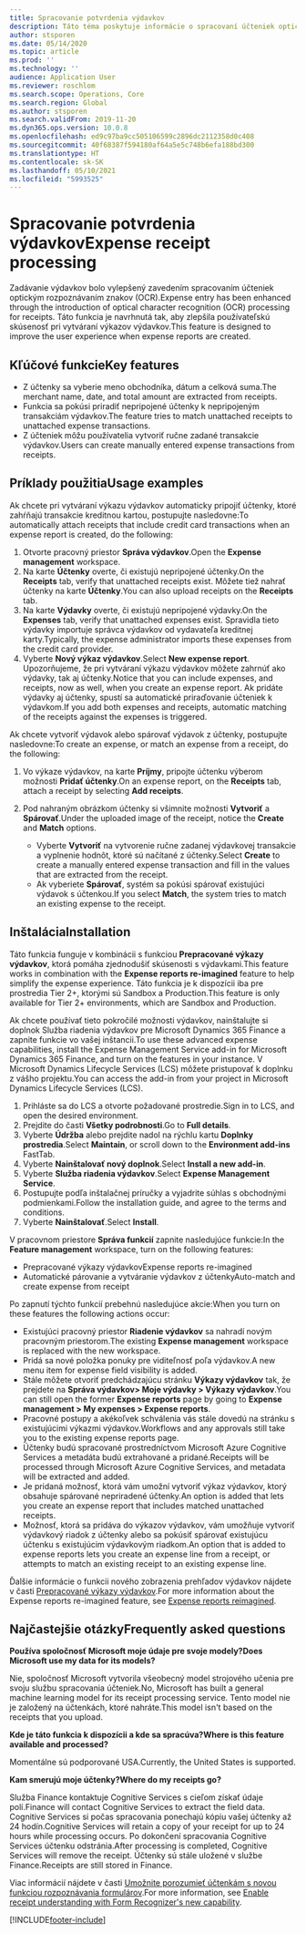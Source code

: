 ```yaml
---
title: Spracovanie potvrdenia výdavkov
description: Táto téma poskytuje informácie o spracovaní účteniek optickým rozpoznávaním znakov (OCR). Táto funkcia je navrhnutá tak, aby zlepšila používateľskú skúsenosť pri vytváraní výkazov výdavkov v Microsoft Dynamics 365 Finance.
author: stsporen
ms.date: 05/14/2020
ms.topic: article
ms.prod: ''
ms.technology: ''
audience: Application User
ms.reviewer: roschlom
ms.search.scope: Operations, Core
ms.search.region: Global
ms.author: stsporen
ms.search.validFrom: 2019-11-20
ms.dyn365.ops.version: 10.0.8
ms.openlocfilehash: ed9c97ba9cc505106599c2896dc2112358d0c408
ms.sourcegitcommit: 40f68387f594180af64a5e5c748b6efa188bd300
ms.translationtype: HT
ms.contentlocale: sk-SK
ms.lasthandoff: 05/10/2021
ms.locfileid: "5993525"
---
```

# <a name="expense-receipt-processing"></a><span data-ttu-id="33707-104">Spracovanie potvrdenia výdavkov</span><span class="sxs-lookup"><span data-stu-id="33707-104">Expense receipt processing</span></span>

<span data-ttu-id="33707-105">Zadávanie výdavkov bolo vylepšený zavedením spracovaním účteniek optickým rozpoznávaním znakov (OCR).</span><span class="sxs-lookup"><span data-stu-id="33707-105">Expense entry has been enhanced through the introduction of optical character recognition (OCR) processing for receipts.</span></span> <span data-ttu-id="33707-106">Táto funkcia je navrhnutá tak, aby zlepšila používateľskú skúsenosť pri vytváraní výkazov výdavkov.</span><span class="sxs-lookup"><span data-stu-id="33707-106">This feature is designed to improve the user experience when expense reports are created.</span></span>

## <a name="key-features"></a><span data-ttu-id="33707-107">Kľúčové funkcie</span><span class="sxs-lookup"><span data-stu-id="33707-107">Key features</span></span>

- <span data-ttu-id="33707-108">Z účtenky sa vyberie meno obchodníka, dátum a celková suma.</span><span class="sxs-lookup"><span data-stu-id="33707-108">The merchant name, date, and total amount are extracted from receipts.</span></span>
- <span data-ttu-id="33707-109">Funkcia sa pokúsi priradiť nepripojené účtenky k nepripojeným transakciám výdavkov.</span><span class="sxs-lookup"><span data-stu-id="33707-109">The feature tries to match unattached receipts to unattached expense transactions.</span></span>
- <span data-ttu-id="33707-110">Z účteniek môžu používatelia vytvoriť ručne zadané transakcie výdavkov.</span><span class="sxs-lookup"><span data-stu-id="33707-110">Users can create manually entered expense transactions from receipts.</span></span>

## <a name="usage-examples"></a><span data-ttu-id="33707-111">Príklady použitia</span><span class="sxs-lookup"><span data-stu-id="33707-111">Usage examples</span></span>

<span data-ttu-id="33707-112">Ak chcete pri vytváraní výkazu výdavkov automaticky pripojiť účtenky, ktoré zahŕňajú transakcie kreditnou kartou, postupujte nasledovne:</span><span class="sxs-lookup"><span data-stu-id="33707-112">To automatically attach receipts that include credit card transactions when an expense report is created, do the following:</span></span>

  1. <span data-ttu-id="33707-113">Otvorte pracovný priestor **Správa výdavkov**.</span><span class="sxs-lookup"><span data-stu-id="33707-113">Open the **Expense management** workspace.</span></span>
  2. <span data-ttu-id="33707-114">Na karte **Účtenky** overte, či existujú nepripojené účtenky.</span><span class="sxs-lookup"><span data-stu-id="33707-114">On the **Receipts** tab, verify that unattached receipts exist.</span></span> <span data-ttu-id="33707-115">Môžete tiež nahrať účtenky na karte **Účtenky**.</span><span class="sxs-lookup"><span data-stu-id="33707-115">You can also upload receipts on the **Receipts** tab.</span></span>
  3. <span data-ttu-id="33707-116">Na karte **Výdavky** overte, či existujú nepripojené výdavky.</span><span class="sxs-lookup"><span data-stu-id="33707-116">On the **Expenses** tab, verify that unattached expenses exist.</span></span> <span data-ttu-id="33707-117">Spravidla tieto výdavky importuje správca výdavkov od vydavateľa kreditnej karty.</span><span class="sxs-lookup"><span data-stu-id="33707-117">Typically, the expense administrator imports these expenses from the credit card provider.</span></span>
  4. <span data-ttu-id="33707-118">Vyberte **Nový výkaz výdavkov**.</span><span class="sxs-lookup"><span data-stu-id="33707-118">Select **New expense report**.</span></span> <span data-ttu-id="33707-119">Upozorňujeme, že pri vytváraní výkazu výdavkov môžete zahrnúť ako výdavky, tak aj účtenky.</span><span class="sxs-lookup"><span data-stu-id="33707-119">Notice that you can include expenses, and receipts, now as well, when you create an expense report.</span></span> <span data-ttu-id="33707-120">Ak pridáte výdavky aj účtenky, spustí sa automatické priraďovanie účteniek k výdavkom.</span><span class="sxs-lookup"><span data-stu-id="33707-120">If you add both expenses and receipts, automatic matching of the receipts against the expenses is triggered.</span></span>

<span data-ttu-id="33707-121">Ak chcete vytvoriť výdavok alebo spárovať výdavok z účtenky, postupujte nasledovne:</span><span class="sxs-lookup"><span data-stu-id="33707-121">To create an expense, or match an expense from a receipt, do the following:</span></span>

  1. <span data-ttu-id="33707-122">Vo výkaze výdavkov, na karte **Príjmy**, pripojte účtenku výberom možnosti **Pridať účtenky**.</span><span class="sxs-lookup"><span data-stu-id="33707-122">On an expense report, on the **Receipts** tab, attach a receipt by selecting **Add receipts**.</span></span>
  2. <span data-ttu-id="33707-123">Pod nahraným obrázkom účtenky si všimnite možnosti **Vytvoriť** a **Spárovať**.</span><span class="sxs-lookup"><span data-stu-id="33707-123">Under the uploaded image of the receipt, notice the **Create** and **Match** options.</span></span>

      - <span data-ttu-id="33707-124">Vyberte **Vytvoriť** na vytvorenie ručne zadanej výdavkovej transakcie a vyplnenie hodnôt, ktoré sú načítané z účtenky.</span><span class="sxs-lookup"><span data-stu-id="33707-124">Select **Create** to create a manually entered expense transaction and fill in the values that are extracted from the receipt.</span></span>
      - <span data-ttu-id="33707-125">Ak vyberiete **Spárovať**, systém sa pokúsi spárovať existujúci výdavok s účtenkou.</span><span class="sxs-lookup"><span data-stu-id="33707-125">If you select **Match**, the system tries to match an existing expense to the receipt.</span></span>

## <a name="installation"></a><span data-ttu-id="33707-126">Inštalácia</span><span class="sxs-lookup"><span data-stu-id="33707-126">Installation</span></span>

<span data-ttu-id="33707-127">Táto funkcia funguje v kombinácii s funkciou **Prepracované výkazy výdavkov**, ktorá pomáha zjednodušiť skúsenosti s výdavkami.</span><span class="sxs-lookup"><span data-stu-id="33707-127">This feature works in combination with the **Expense reports re-imagined** feature to help simplify the expense experience.</span></span> <span data-ttu-id="33707-128">Táto funkcia je k dispozícii iba pre prostredia Tier 2+, ktorými sú Sandbox a Production.</span><span class="sxs-lookup"><span data-stu-id="33707-128">This feature is only available for Tier 2+ environments, which are Sandbox and Production.</span></span>

<span data-ttu-id="33707-129">Ak chcete používať tieto pokročilé možnosti výdavkov, nainštalujte si doplnok Služba riadenia výdavkov pre Microsoft Dynamics 365 Finance a zapnite funkcie vo vašej inštancii.</span><span class="sxs-lookup"><span data-stu-id="33707-129">To use these advanced expense capabilities, install the Expense Management Service add-in for Microsoft Dynamics 365 Finance, and turn on the features in your instance.</span></span> <span data-ttu-id="33707-130">V Microsoft Dynamics Lifecycle Services (LCS) môžete pristupovať k doplnku z vášho projektu.</span><span class="sxs-lookup"><span data-stu-id="33707-130">You can access the add-in from your project in Microsoft Dynamics Lifecycle Services (LCS).</span></span>

1. <span data-ttu-id="33707-131">Prihláste sa do LCS a otvorte požadované prostredie.</span><span class="sxs-lookup"><span data-stu-id="33707-131">Sign in to LCS, and open the desired environment.</span></span>
2. <span data-ttu-id="33707-132">Prejdite do časti **Všetky podrobnosti**.</span><span class="sxs-lookup"><span data-stu-id="33707-132">Go to **Full details**.</span></span>
3. <span data-ttu-id="33707-133">Vyberte **Údržba** alebo prejdite nadol na rýchlu kartu **Doplnky prostredia**.</span><span class="sxs-lookup"><span data-stu-id="33707-133">Select **Maintain**, or scroll down to the **Environment add-ins** FastTab.</span></span>
4. <span data-ttu-id="33707-134">Vyberte **Nainštalovať nový doplnok**.</span><span class="sxs-lookup"><span data-stu-id="33707-134">Select **Install a new add-in**.</span></span>
5. <span data-ttu-id="33707-135">Vyberte **Služba riadenia výdavkov**.</span><span class="sxs-lookup"><span data-stu-id="33707-135">Select **Expense Management Service**.</span></span>
6. <span data-ttu-id="33707-136">Postupujte podľa inštalačnej príručky a vyjadrite súhlas s obchodnými podmienkami.</span><span class="sxs-lookup"><span data-stu-id="33707-136">Follow the installation guide, and agree to the terms and conditions.</span></span>
7. <span data-ttu-id="33707-137">Vyberte **Nainštalovať**.</span><span class="sxs-lookup"><span data-stu-id="33707-137">Select **Install**.</span></span>

<span data-ttu-id="33707-138">V pracovnom priestore **Správa funkcií** zapnite nasledujúce funkcie:</span><span class="sxs-lookup"><span data-stu-id="33707-138">In the **Feature management** workspace, turn on the following features:</span></span>

- <span data-ttu-id="33707-139">Prepracované výkazy výdavkov</span><span class="sxs-lookup"><span data-stu-id="33707-139">Expense reports re-imagined</span></span>
- <span data-ttu-id="33707-140">Automatické párovanie a vytváranie výdavkov z účtenky</span><span class="sxs-lookup"><span data-stu-id="33707-140">Auto-match and create expense from receipt</span></span>

<span data-ttu-id="33707-141">Po zapnutí týchto funkcií prebehnú nasledujúce akcie:</span><span class="sxs-lookup"><span data-stu-id="33707-141">When you turn on these features the following actions occur:</span></span>

- <span data-ttu-id="33707-142">Existujúci pracovný priestor **Riadenie výdavkov** sa nahradí novým pracovným priestorom.</span><span class="sxs-lookup"><span data-stu-id="33707-142">The existing **Expense management** workspace is replaced with the new workspace.</span></span>
- <span data-ttu-id="33707-143">Pridá sa nové položka ponuky pre viditeľnosť poľa výdavkov.</span><span class="sxs-lookup"><span data-stu-id="33707-143">A new menu item for expense field visibility is added.</span></span>
- <span data-ttu-id="33707-144">Stále môžete otvoriť predchádzajúcu stránku **Výkazy výdavkov** tak, že prejdete na **Správa výdavkov> Moje výdavky > Výkazy výdavkov**.</span><span class="sxs-lookup"><span data-stu-id="33707-144">You can still open the former **Expense reports** page by going to **Expense management > My expenses > Expense reports**.</span></span>
- <span data-ttu-id="33707-145">Pracovné postupy a akékoľvek schválenia vás stále dovedú na stránku s existujúcimi výkazmi výdavkov.</span><span class="sxs-lookup"><span data-stu-id="33707-145">Workflows and any approvals still take you to the existing expense reports page.</span></span>
- <span data-ttu-id="33707-146">Účtenky budú spracované prostredníctvom Microsoft Azure Cognitive Services a metadáta budú extrahované a pridané.</span><span class="sxs-lookup"><span data-stu-id="33707-146">Receipts will be processed through Microsoft Azure Cognitive Services, and metadata will be extracted and added.</span></span>
- <span data-ttu-id="33707-147">Je pridaná možnosť, ktorá vám umožní vytvoriť výkaz výdavkov, ktorý obsahuje spárované nepriradené účtenky.</span><span class="sxs-lookup"><span data-stu-id="33707-147">An option is added that lets you create an expense report that includes matched unattached receipts.</span></span>
- <span data-ttu-id="33707-148">Možnosť, ktorá sa pridáva do výkazov výdavkov, vám umožňuje vytvoriť výdavkový riadok z účtenky alebo sa pokúsiť spárovať existujúcu účtenku s existujúcim výdavkovým riadkom.</span><span class="sxs-lookup"><span data-stu-id="33707-148">An option that is added to expense reports lets you create an expense line from a receipt, or attempts to match an existing receipt to an existing expense line.</span></span>

<span data-ttu-id="33707-149">Ďalšie informácie o funkcii nového zobrazenia prehľadov výdavkov nájdete v časti [Prepracované výkazy výdavkov](ExpenseWorkspaceNew.md).</span><span class="sxs-lookup"><span data-stu-id="33707-149">For more information about the Expense reports re-imagined feature, see [Expense reports reimagined](ExpenseWorkspaceNew.md).</span></span>

## <a name="frequently-asked-questions"></a><span data-ttu-id="33707-150">Najčastejšie otázky</span><span class="sxs-lookup"><span data-stu-id="33707-150">Frequently asked questions</span></span>

<span data-ttu-id="33707-151">**Používa spoločnosť Microsoft moje údaje pre svoje modely?**</span><span class="sxs-lookup"><span data-stu-id="33707-151">**Does Microsoft use my data for its models?**</span></span>

<span data-ttu-id="33707-152">Nie, spoločnosť Microsoft vytvorila všeobecný model strojového učenia pre svoju službu spracovania účteniek.</span><span class="sxs-lookup"><span data-stu-id="33707-152">No, Microsoft has built a general machine learning model for its receipt processing service.</span></span> <span data-ttu-id="33707-153">Tento model nie je založený na účtenkách, ktoré nahráte.</span><span class="sxs-lookup"><span data-stu-id="33707-153">This model isn't based on the receipts that you upload.</span></span>

<span data-ttu-id="33707-154">**Kde je táto funkcia k dispozícii a kde sa spracúva?**</span><span class="sxs-lookup"><span data-stu-id="33707-154">**Where is this feature available and processed?**</span></span>

<span data-ttu-id="33707-155">Momentálne sú podporované USA.</span><span class="sxs-lookup"><span data-stu-id="33707-155">Currently, the United States is supported.</span></span>

<span data-ttu-id="33707-156">**Kam smerujú moje účtenky?**</span><span class="sxs-lookup"><span data-stu-id="33707-156">**Where do my receipts go?**</span></span>

<span data-ttu-id="33707-157">Služba Finance kontaktuje Cognitive Services s cieľom získať údaje polí.</span><span class="sxs-lookup"><span data-stu-id="33707-157">Finance will contact Cognitive Services to extract the field data.</span></span> <span data-ttu-id="33707-158">Cognitive Services si počas spracovania ponechajú kópiu vašej účtenky až 24 hodín.</span><span class="sxs-lookup"><span data-stu-id="33707-158">Cognitive Services will retain a copy of your receipt for up to 24 hours while processing occurs.</span></span> <span data-ttu-id="33707-159">Po dokončení spracovania Cognitive Services účtenku odstránia.</span><span class="sxs-lookup"><span data-stu-id="33707-159">After processing is completed, Cognitive Services will remove the receipt.</span></span> <span data-ttu-id="33707-160">Účtenky sú stále uložené v službe Finance.</span><span class="sxs-lookup"><span data-stu-id="33707-160">Receipts are still stored in Finance.</span></span>

<span data-ttu-id="33707-161">Viac informácií nájdete v časti [Umožnite porozumieť účtenkám s novou funkciou rozpoznávania formulárov](https://azure.microsoft.com/blog/enable-receipt-understanding-with-form-recognizer-s-new-capability/).</span><span class="sxs-lookup"><span data-stu-id="33707-161">For more information, see [Enable receipt understanding with Form Recognizer's new capability](https://azure.microsoft.com/blog/enable-receipt-understanding-with-form-recognizer-s-new-capability/).</span></span>


[!INCLUDE[footer-include](../includes/footer-banner.md)]